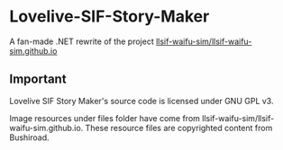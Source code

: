 # Lovelive-SIF-Story-Maker
A fan-made .NET rewrite of the project [llsif-waifu-sim/llsif-waifu-sim.github.io](https://github.com/llsif-waifu-sim/llsif-waifu-sim.github.io)

## Important
Lovelive SIF Story Maker's source code is licensed under GNU GPL v3.

Image resources under files folder have come from llsif-waifu-sim/llsif-waifu-sim.github.io. These resource files are copyrighted content from Bushiroad.
